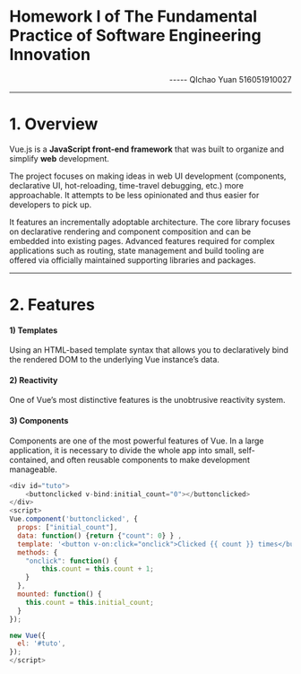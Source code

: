 # Homework Ⅰ of The Fundamental Practice of Software Engineering Innovation

<div align="right" >
-----  QIchao Yuan 516051910027
</div>

------



# 1. Overview

Vue.js is a **JavaScript front-end framework** that was built to organize and simplify **web** development.

The project focuses on making ideas in web UI development (components, declarative UI, hot-reloading, time-travel debugging, etc.) more approachable. It attempts to be less opinionated and thus easier for developers to pick up.

It features an incrementally adoptable architecture. The core library focuses on declarative rendering and component composition and can be embedded into existing pages. Advanced features required for complex applications such as routing, state management and build tooling are offered via officially maintained supporting libraries and packages.

------

# 2. Features

#### 1) Templates

 Using an HTML-based template syntax that allows you to declaratively bind the rendered DOM to the underlying Vue instance’s data.

#### 2) Reactivity

One of Vue’s most distinctive features is the unobtrusive reactivity system.

#### 3) Components

Components are one of the most powerful features of Vue. In a large application, it is necessary to divide the whole app into small, self-contained, and often reusable components to make development manageable. 

```javascript
<div id="tuto">
	<buttonclicked v-bind:initial_count="0"></buttonclicked>
</div>
<script>
Vue.component('buttonclicked', {
  props: ["initial_count"],
  data: function() {return {"count": 0} } ,
  template: '<button v-on:click="onclick">Clicked {{ count }} times</button>',
  methods: {
    "onclick": function() {
        this.count = this.count + 1;
    }
  },
  mounted: function() {
    this.count = this.initial_count;
  }
});

new Vue({
  el: '#tuto',
});
</script>
```





